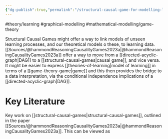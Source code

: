 ```yaml
---
{"dg-publish":true,"permalink":"/structural-causal-game-for-modelling-learning-theories/"}
---
```


#theory/learning
#graphical-modelling 
#mathematical-modelling/game-theory 

Structural Causal Games might offer a way to link models of unseen learning processes, and our theoretical models o these, to learning data. [[Sources/@hammondReasoningCausalityGames2023a\|@hammondReasoningCausalityGames2023a]] offer a way to move from a [[directed-acyclic-graph\|DAG]] to a [[structural-causal-games\|causal game]], and vice versa. It might be easier to express [[theories-of-learning\|model of learning]] in terms of a [[game-theory-game\|game]] and this then provides the bridge to a data interpretation, via the conditional independence implications of a [[directed-acyclic-graph\|DAG]]. 
 
# Key Literature

Key work on [[structural-causal-games\|structural-causal-games]], outlined in the paper [[Sources/@hammondReasoningCausalityGames2023a\|@hammondReasoningCausalityGames2023a]]. This can be viewed as 

